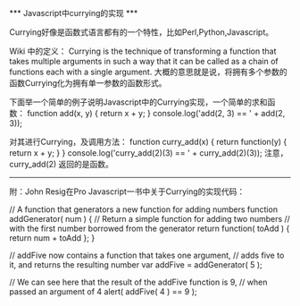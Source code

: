 *** Javascript中currying的实现 ***

Currying好像是函数式语言都有的一个特性，比如Perl,Python,Javascript。

Wiki 中的定义：
Currying is the technique of transforming a function that takes multiple arguments 
in such a way that it can be called as a chain of functions each with a single argument.
大概的意思就是说，将拥有多个参数的函数Currying化为拥有单一参数的函数形式。

下面举一个简单的例子说明Javascript中的Currying实现，一个简单的求和函数：
function add(x, y) {
    return x + y;
}
console.log('add(2, 3) == ' + add(2, 3));

对其进行Currying，及调用方法：
function curry_add(x) {
    return function(y) {
        return x + y;
    }
}
console.log('curry_add(2)(3) == ' + curry_add(2)(3));
注意，curry_add(2) 返回的是函数。

-------------------------------------------------------

附：John Resig在Pro Javascript一书中关于Currying的实现代码：

// A function that generators a new function for adding numbers
function addGenerator( num ) {
    // Return a simple function for adding two numbers
    // with the first number borrowed from the generator
    return function( toAdd ) {
        return num + toAdd
    };
}

// addFive now contains a function that takes one argument,
// adds five to it, and returns the resulting number
var addFive = addGenerator( 5 );

// We can see here that the result of the addFive function is 9,
// when passed an argument of 4
alert( addFive( 4 ) == 9 );
